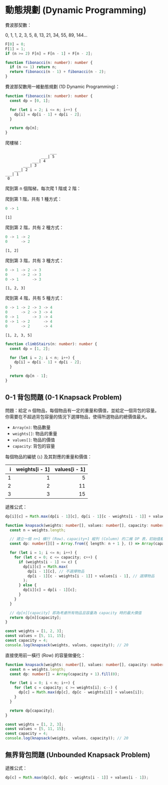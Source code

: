 # 動態規劃 (Dynamic Programming)

費波那契數：

0, 1, 1, 2, 3, 5, 8, 13, 21, 34, 55, 89, 144...

```ts
F[0] = 0;
F[1] = 1;
if (n >= 2) F[n] = F[n - 1] + F[n - 2];
```

```ts
function fibonacci(n: number): number {
  if (n <= 1) return n;
  return fibonacci(n - 1) + fibonacci(n - 2);
}
```

費波那契數用一維動態規劃 (1D Dynamic Programming)：

```ts
function fibonacci(n: number): number {
  const dp = [0, 1];

  for (let i = 2; i <= n; i++) {
    dp[i] = dp[i - 1] + dp[i - 2];
  }

  return dp[n];
}
```

爬樓梯：

```
                    ___
                ___| 5
            ___| 4
        ___| 3
    ___| 2
___| 1
 0
```

爬到第 n 個階梯，每次爬 1 階或 2 階：

爬到第 1 階，共有 1 種方式：

```ts
0 -> 1
```

`[1]`

爬到第 2 階，共有 2 種方式：

```ts
0 -> 1 -> 2
0      -> 2
```

`[1, 2]`

爬到第 3 階，共有 3 種方式：

```ts
0 -> 1 -> 2 -> 3
0      -> 2 -> 3
0 -> 1      -> 3
```

`[1, 2, 3]`

爬到第 4 階，共有 5 種方式：

```ts
0 -> 1 -> 2 -> 3 -> 4
0      -> 2 -> 3 -> 4
0 -> 1      -> 3 -> 4
0 -> 1 -> 2      -> 4
0      -> 2      -> 4
```

`[1, 2, 3, 5]`

```ts
function climbStairs(n: number): number {
  const dp = [1, 2];

  for (let i = 2; i < n; i++) {
    dp[i] = dp[i - 1] + dp[i - 2];
  }

  return dp[n - 1];
}
```

## 0-1 背包問題 (0-1 Knapsack Problem)

問題：給定 n 個物品，每個物品有一定的重量和價值，並給定一個背包的容量。你需要在不超過背包容量的情況下選擇物品，使得所選物品的總價值最大。

- `Array(n)`: 物品數量
- `weights[]`: 物品的重量
- `values[]`: 物品的價值
- `capacity`: 背包的容量

每個物品的編號 (`i`) 及其對應的重量和價值：

|   i | weights[i - 1] | values[i - 1] |
| --: | -------------: | ------------: |
|   1 |              1 |             5 |
|   2 |              2 |            11 |
|   3 |              3 |            15 |

遞推公式：

```ts
dp[i][c] = Math.max(dp[i - 1][c], dp[i - 1][c - weights[i - 1]] + values[i - 1]);
```

```ts
function knapsack(weights: number[], values: number[], capacity: number): number {
  const n = weights.length;

  // 建立一個 n+1 橫行 (Row)、capacity+1 縱列 (Column) 的二維 DP 表，初始值都設為 0
  const dp: number[][] = Array.from({ length: n + 1 }, () => Array(capacity + 1).fill(0));

  for (let i = 1; i <= n; i++) {
    for (let c = 0; c <= capacity; c++) {
      if (weights[i - 1] <= c) {
        dp[i][c] = Math.max(
          dp[i - 1][c], // 不選擇物品
          dp[i - 1][c - weights[i - 1]] + values[i - 1], // 選擇物品
        );
      } else {
        dp[i][c] = dp[i - 1][c];
      }
    }
  }

  // dp[n][capacity] 即為考慮所有物品且容量為 capacity 時的最大價值
  return dp[n][capacity];
}

const weights = [1, 2, 3];
const values = [5, 11, 15];
const capacity = 4;
console.log(knapsack(weights, values, capacity)); // 20
```

直接使用前一橫行 (Row) 的容量做優化：

```ts
function knapsack(weights: number[], values: number[], capacity: number): number {
  const n = weights.length;
  const dp: number[] = Array(capacity + 1).fill(0);

  for (let i = 0; i < n; i++) {
    for (let c = capacity; c >= weights[i]; c--) {
      dp[c] = Math.max(dp[c], dp[c - weights[i]] + values[i]);
    }
  }

  return dp[capacity];
}

const weights = [1, 2, 3];
const values = [5, 11, 15];
const capacity = 4;
console.log(knapsack(weights, values, capacity)); // 20
```

## 無界背包問題 (Unbounded Knapsack Problem)

遞推公式：

```ts
dp[c] = Math.max(dp[c], dp[c - weights[i - 1]] + values[i - 1]);
```
